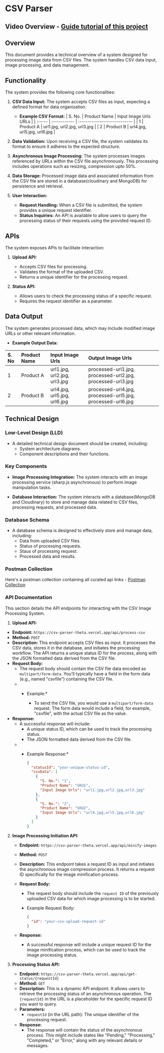 # CSV Parser


## Video Overview - [Guide tutorial of this project](https://www.loom.com/share/ff8e3783d43345e89bbb4de2024ebb2d?sid=2dd4e2aa-24c7-4060-b091-213679e46bec)

## Overview

This document provides a technical overview of a system designed for processing image data from CSV files. The system handles CSV data input, image processing, and data management.

## Functionality

The system provides the following core functionalities:

1.  **CSV Data Input:** The system accepts CSV files as input, expecting a defined format for data organization.

    - **Example CSV Format:**
      | S. No. | Product Name | Input Image Urls URLs |
      | :----- | :----------- | :--------------------------- |
      | 1 | Product A | url1.jpg, url2.jpg, url3.jpg |
      | 2 | Product B | url4.jpg, url5.jpg, url6.jpg |

2.  **Data Validation:** Upon receiving a CSV file, the system validates its format to ensure it adheres to the expected structure.
3.  **Asynchronous Image Processing:** The system processes images referenced by URLs within the CSV file asynchronously. This processing includes operations such as resizing, compression upto 50%.
4.  **Data Storage:** Processed image data and associated information from the CSV file are stored in a database(cloudinary and MongoDB) for persistence and retrieval.
5.  **User Interaction:**

    - **Request Handling:** When a CSV file is submitted, the system provides a unique request identifier.
    - **Status Inquiries:** An API is available to allow users to query the processing status of their requests using the provided request ID.

## APIs

The system exposes APIs to facilitate interaction:

1.  **Upload API:**

    - Accepts CSV files for processing.
    - Validates the format of the uploaded CSV.
    - Returns a unique identifier for the processing request.

2.  **Status API:**

    - Allows users to check the processing status of a specific request.
    - Requires the request identifier as a parameter.

## Data Output

The system generates processed data, which may include modified image URLs or other relevant information.

- **Example Output Data:**

| S. No | Product Name | Input Image Urls             | Output Image Urls                                          |
| :---- | :----------- | :--------------------------- | :--------------------------------------------------------- |
| 1     | Product A    | url1.jpg, url2.jpg, url3.jpg | processed-url1.jpg, processed-url2.jpg, processed-url3.jpg |
| 2     | Product B    | url4.jpg, url5.jpg, url6.jpg | processed-url4.jpg, processed-url5.jpg, processed-url6.jpg |

## Technical Design

### Low-Level Design (LLD)

- A detailed technical design document should be created, including:
  - System architecture diagrams.
  - Component descriptions and their functions.

### Key Components

- **Image Processing Integration:** The system interacts with an image processing service (sharp.js asynchronous) to perform image manipulation tasks.

- **Database Interaction:** The system interacts with a database(MongoDB and Cloudinary) to store and manage data related to CSV files, processing requests, and processed data.

### Database Schema

- A database schema is designed to effectively store and manage data, including:
  - Data from uploaded CSV files.
  - Status of processing requests.
  - Staus of processing request.
  - Processed data and results.


### Postman Collection 

Here's a postman collection containing all curated api links - [Postman Collection](https://www.postman.com/payload-cosmologist-18352458/workspace/my-workspace/collection/28067356-5aa63ab5-5f24-4b48-89e9-711bd55b2e9b?action=share&creator=28067356)

### API Documentation

This section details the API endpoints for interacting with the CSV Image Processing System.

1. **Upload API:**

- **Endpoint:** `https://csv-parser-theta.vercel.app/api/process-csv`
- **Method:** `POST`
- **Description:** This endpoint accepts CSV files as input. It processes the CSV data, stores it in the database, and initiates the processing workflow. The API returns a unique status ID for the process, along with the JSON formatted data derived from the CSV file.
- **Request Body:**
  - The request body should contain the CSV file data encoded as `multipart/form-data`. You'll typically have a field in the form data (e.g., named "csvfile") containing the CSV file.
  - - Example:\*

      - To send the CSV file, you would use a `multipart/form-data` request. The form data would include a field, for example, "csvfile", with the actual CSV file as the value.
- **Response:**
  - A successful response will include:
    - A unique status ID, which can be used to track the processing status.
    - The JSON formatted data derived from the CSV file.
  - - Example Response:\*

      ```json
      {
        "statusId": "your-unique-status-id",
        "csvData": [
          {
            "S. No.": "1",
            "Product Name": "SKU1",
            "Input Image Urls": "url1.jpg,url2.jpg,url3.jpg"
          },
          {
            "S. No.": "2",
            "Product Name": "SKU2",
            "Input Image Urls": "url4.jpg,url5.jpg,url6.jpg"
          }
        ]
      }
      ```

2.  **Image Processing Initiation API:**

    - **Endpoint:** `https://csv-parser-theta.vercel.app/api/minify-images`
    - **Method:** `POST`
    - **Description:** This endpoint takes a request ID as input and initiates the asynchronous image compression process. It returns a request ID specifically for the image minification process.
    - **Request Body:**

      - The request body should include the `request ID` of the previously uploaded CSV data for which image processing is to be started.

      - Example Request Body:
        ```json
        {
          "id": "your-csv-upload-request-id"
        }
        ```

    - **Response:**
      - A successful response will include a unique request ID for the image minification process, which can be used to track the image processing status.

3.  **Processing Status API:**

    - **Endpoint:** `https://csv-parser-theta.vercel.app/api/get-status/{requestId}`
    - **Method:** `GET`
    - **Description:** This is a dynamic API endpoint. It allows users to retrieve the processing status of an asynchronous operation. The `{requestId}` in the URL is a placeholder for the specific request ID you want to query.
    - **Parameters:**
      - `requestId` (in the URL path): The unique identifier of the processing request.
    - **Response:**
      - The response will contain the status of the asynchronous process. This might include states like "Pending," "Processing," "Completed," or "Error," along with any relevant details or messages.
